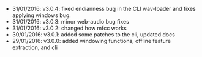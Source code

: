 * 31/01/2016: v3.0.4: fixed endianness bug in the CLI wav-loader and fixes applying windows bug.
* 31/01/2016: v3.0.3: minor web-audio bug fixes
* 31/01/2016: v3.0.2: changed how mfcc works
* 30/01/2016: v3.0.1: added some patches to the cli, updated docs
* 29/01/2016: v3.0.0: added windowing functions, offline feature extraction, and cli

